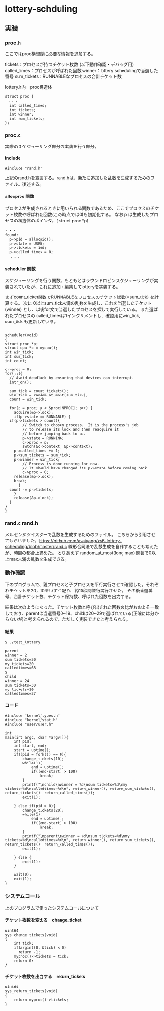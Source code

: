 # lottery-schduling

## 実装

### proc.h
ここではproc構想隊に必要な情報を追加する。

tickets：プロセスが持つチケット枚数
(以下動作確認・デバッグ用)
called_times：プロセスが呼ばれた回数
winner：lottery schedulingで当選した番号
sum_tickets：RUNNABLEなプロセスの合計チケット数

lottery.h内　proc構造体
```
struct proc {
 ・・・
  int called_times;
  int tickets;
  int winner;
  int sum_tickets;
}; 

```

### proc.c
実際のスケジューリング部分の実装を行う部分。

#### include
```
#include "rand.h"
```
上記のrand.hを宣言する。rand.hは、新たに追加した乱数を生成するためのファイル。後述する。

#### allocproc 関数
プロセスが生成されるときに用いられる関数であるため、ここでプロセスのチケット枚数や呼ばれた回数(この時点では0)も初期化する。
なお p は生成したプロセスの構造体のポインタ。( struct proc *p)
```
・・・
found:
  p->pid = allocpid();
  p->state = USED;
  p->tickets = 100;
  p->called_times = 0;
  ・・・
  ```
  
  #### scheduler 関数
  スケジューリングを行う関数。もともとはラウンドロビンスケジューリングが実装されていたが、これに追加・編集してlotteryを実装する。
  
  まずcount_ticket関数でRUNNABLEなプロセスのチケット総数(=sum_tick) を計算する。
  次に 0以上sum_tick未満の乱数を生成し、これを当選したチケット (winner) とし、以後for文で当選したプロセスを探して実行している。
  また選ばれたプロセスの called_timesは1インクリメントし、確認用にwin_tick, sum_tick も更新している。
  
  ```
  
  scheduler(void)
{
  struct proc *p;
  struct cpu *c = mycpu();
  int win_tick;
  int sum_tick;
  int count;

  c->proc = 0;
  for(;;){
    // Avoid deadlock by ensuring that devices can interrupt.
    intr_on();

    sum_tick = count_tickets();
    win_tick = random_at_most(sum_tick);
    count = win_tick;

    for(p = proc; p < &proc[NPROC]; p++) {
      acquire(&p->lock);
      if(p->state == RUNNABLE) {
	if(p->tickets > count){
          // Switch to chosen process.  It is the process's job
          // to release its lock and then reacquire it
          // before jumping back to us.
          p->state = RUNNING;
          c->proc = p;
          swtch(&c->context, &p->context);
	  p->called_times += 1;
	  p->sum_tickets = sum_tick;
	  p->winner = win_tick;
          // Process is done running for now.
          // It should have changed its p->state before coming back.
          c->proc = 0;
	  release(&p->lock);
	  break;
        }
	count -= p->tickets;
      }
      release(&p->lock);
    }
  }
}

```

### rand.c rand.h
メルセンヌツイスターで乱数を生成するためのファイル。
こちらから引用させてもらいました。https://github.com/avaiyang/xv6-lottery-scheduling/blob/master/rand.c
線形合同法で乱数生成を自作することも考えたが、時間の都合上諦めた。
とりあえず random_at_most(long max) 関数で0以上max未満の乱数を生成できる。

### 動作確認
下のプログラムで、親プロセスと子プロセスを平行実行させて確認した。それぞれチケットを20，10まいずつ配り、約10秒間並行実行させた。
その後当選番号、合計チケット数、チケット保持数、呼ばれた回数を出力する。

結果は次のようになった。チケット枚数と呼び出された回数の比がおおよそ一致しており、parentは当選番号0~19、childは20~29で選ばれている(正確には分からないが)と考えられるので、ただしく実装できたと考えられる。

#### 結果
```
$ ./test_lottery

parent
winner = 2
sum tickets=30
my tickets=20
calledtimes=68
$ 
child
winner = 24
sum tickets=30
my tickets=10
calledtimes=37
```

#### コード
```
#include "kernel/types.h"
#include "kernel/stat.h"
#include "user/user.h"

int
main(int argc, char *argv[]){
	int pid;
	int start, end;
	start = uptime();
	if((pid = fork()) == 0){
		change_tickets(10);
		while(1){
			end = uptime();
			if((end-start) > 100)
				break;
		}
		printf("\nchild\nwinner = %d\nsum tickets=%d\nmy tickets=%d\ncalledtimes=%d\n", return_winner(), return_sum_tickets(), return_tickets(), return_called_times());
		exit(1);

	} else if(pid > 0){
		change_tickets(20);
		while(1){
			end = uptime();
			if((end-start) > 100)
				break;
		}
		printf("\nparent\nwinner = %d\nsum tickets=%d\nmy tickets=%d\ncalledtimes=%d\n", return_winner(), return_sum_tickets(), return_tickets(), return_called_times());
		exit(1);
		
	} else {
		exit(1);
	}

	wait(0);
	exit(1);
}

```

### システムコール
上のプログラムで使ったシステムコールについて

#### チケット枚数を変える　change_ticket
```
uint64
sys_change_tickets(void)
{
	int tick;
	if(argint(0, &tick) < 0)
	  return -1;
	myproc()->tickets = tick;
	return 0;
}
```

#### チケット枚数を出力する　return_tickets
```
uint64
sys_return_tickets(void)
{
	return myproc()->tickets;
}
```
